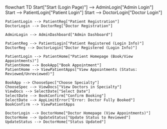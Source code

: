 flowchart TD
    Start["Start (Login Page)"] --> AdminLogin["Admin Login"]
    Start --> PatientLogin["Patient Login"]
    Start --> DoctorLogin["Doctor Login"]
    
    PatientLogin --> PatientReg["Patient Registration"]
    DoctorLogin --> DoctorReg["Doctor Registration"]
    
    AdminLogin --> AdminDashboard["Admin Dashboard"]
    
    PatientReg --> PatientLogin["Patient Registered (Login Info)"]
    DoctorReg --> DoctorLogin["Doctor Registered (Login Info)"]
    
    PatientLogin --> PatientHome["Patient Homepage (Book/View Appointments)"]
    PatientHome --> BookApp["Book Appointment"]
    PatientHome --> ViewPatientApps["View Appointments (Status: Reviewed/Unreviewed)"]
    
    BookApp --> ChooseSpec["Choose Specialty"]
    ChooseSpec --> ViewDocs["View Doctors in Specialty"]
    ViewDocs --> SelectDate["Select Date"]
    SelectDate --> BookConfirm["Confirm Booking"]
    SelectDate --> AppLimitError["Error: Doctor Fully Booked"]
    BookConfirm --> ViewPatientApps
    
    DoctorLogin --> DoctorHome["Doctor Homepage (View Appointments)"]
    DoctorHome --> UpdateStatus["Update Status to Reviewed"]
    UpdateStatus --> DoctorHome["Status Updated"]
